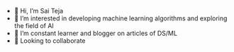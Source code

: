 - 👋 Hi, I’m Sai Teja
- 👀 I’m interested in developing machine learning algorithms and exploring the field of AI
- 🌱 I’m constant learner and blogger on articles of DS/ML
- 💞️ Looking to collaborate 


<!---
imtejagst/imtejagst is a ✨ special ✨ repository because its `README.md` (this file) appears on your GitHub profile.
You can click the Preview link to take a look at your changes.
--->
